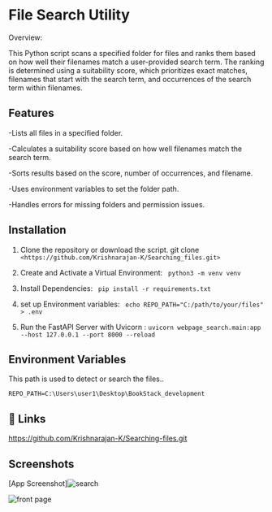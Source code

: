 
# File Search Utility

Overview:

This Python script scans a specified folder for files and ranks them based on how well their filenames match a user-provided search term. The ranking is determined using a suitability score, which prioritizes exact matches, filenames that start with the search term, and occurrences of the search term within filenames.


## Features

-Lists all files in a specified folder.

-Calculates a suitability score based on how well filenames match the search term.

-Sorts results based on the score, number of occurrences, and filename.

-Uses environment variables to set the folder path.

-Handles errors for missing folders and permission issues.


## Installation



 1. Clone the repository or    download the script. git clone `<https://github.com/Krishnarajan-K/Searching_files.git>`




 2. Create and Activate a Virtual Environment:
 ``  python3 -m venv venv
``

 

 3.  Install Dependencies:
  `` pip install -r requirements.txt``

 4. set up Environment variables:
` echo REPO_PATH="C:/path/to/your/files" > .env`
 
 5. Run the FastAPI Server with Uvicorn :
 `uvicorn webpage_search.main:app --host 127.0.0.1 --port 8000 --reload
`







    
## Environment Variables
 This path is used to detect or search the files..

` REPO_PATH=C:\Users\user1\Desktop\BookStack_development `



## 🔗 Links
https://github.com/Krishnarajan-K/Searching-files.git

## Screenshots

[App Screenshot]![search](https://github.com/user-attachments/assets/0219cf1c-7268-4c37-998a-5a52e911477c)


![front page](https://github.com/user-attachments/assets/71ba5a2d-7981-4ea8-a187-dbf215b3d1e0)

